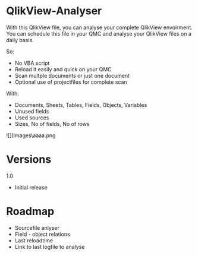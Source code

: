 # QlikView-Analyser
With this QlikView file, you can analyse your complete QlikView envoirment.
You can schedule this file in your QMC and analyse your QlikView files on a daily basis.

So:
- No VBA script
- Reload it easily and quick on your QMC
- Scan multple documents or just one document
- Optional use of projectfiles for complete scan

With:
- Documents, Sheets, Tables, Fields, Objects, Variables
- Unused fields
- Used sources
- Sizes, No of fields, No of rows

![](Images\aaaa.png

# Versions
1.0
- Initial release

# Roadmap
- Sourcefile anlyser
- Field - object relations
- Last reloadtime
- Link to last logfile to analyse
